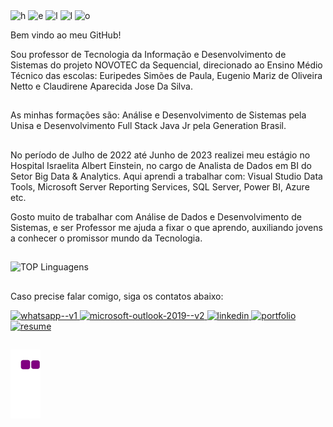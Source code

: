 
<div>
  <img class="h" width="80" height="80" src="https://img.icons8.com/dotty/80/h.png" alt="h"/> 
  <img class="e" width="80" height="80" src="https://img.icons8.com/dotty/80/e.png" alt="e"/> 
  <img class="l" width="80" height="80" src="https://img.icons8.com/dotty/80/l.png"alt="l"/> 
  <img class="l" width="80" height="80" src="https://img.icons8.com/dotty/80/l.png" alt="l"/>  
  <img class="o" width="80" height="80" src="https://img.icons8.com/dotty/80/000000/o.png" alt="o"/>
</div>

Bem vindo ao meu GitHub!

Sou professor de Tecnologia da Informação e Desenvolvimento de Sistemas do projeto NOVOTEC da Sequencial, direcionado ao Ensino Médio Técnico das escolas: Euripedes Simões de Paula, Eugenio Mariz de Oliveira Netto e Claudirene Aparecida Jose Da Silva.

##
As minhas formações são: Análise e Desenvolvimento de Sistemas pela Unisa e Desenvolvimento Full Stack Java Jr pela Generation Brasil.

##
No período de Julho de 2022 até Junho de 2023 realizei meu estágio no Hospital Israelita Albert Einstein, no cargo de Analista de Dados em BI do Setor Big Data & Analytics. 
Aqui aprendi a trabalhar com: Visual Studio Data Tools, Microsoft Server Reporting Services, SQL Server, Power BI, Azure etc.

Gosto muito de trabalhar com Análise de Dados e Desenvolvimento de Sistemas, e ser Professor me ajuda a fixar o que aprendo, auxiliando jovens a conhecer o promissor mundo da Tecnologia.

##

![TOP Linguagens](https://github-readme-stats.vercel.app/api/top-langs/?username=LucasHerculanoAmaro&layout=compact&theme=dark)

##
Caso precise falar comigo, siga os contatos abaixo: 

<div>
  <a href="https://wa.me/+5511956396531" target="_blank">
    <img width="48" height="48" src="https://img.icons8.com/color/48/whatsapp--v1.png" alt="whatsapp--v1"/>
  </a>
  <a href="mailto:lucash.96@hotmail.com" target="_blank">
    <img width="48" height="48" src="https://img.icons8.com/color/48/microsoft-outlook-2019--v2.png" alt="microsoft-outlook-2019--v2"/>
  </a>
  <a href="https://www.linkedin.com/in/lucas-amaro-5711611ab/">
    <img width="48" height="48" src="https://img.icons8.com/color/48/linkedin.png" alt="linkedin"/>
  </a>
  <a href="https://lucasherculanoamaro.github.io/" target="_blank">
    <img width="48" height="48" src="https://img.icons8.com/fluency/48/portfolio.png" alt="portfolio"/>
  </a>
  <a href="https://lucasherculanoamaro.github.io/assets/Curr%C3%ADculo_Lucas_Amaro.pdf" target="_blank">
    <img width="48" height="48" src="https://img.icons8.com/pulsar-color/48/resume.png" alt="resume"/>
  </a>
</div>

##

![snake gif](https://github.com/LucasHerculanoAmaro/LucasHerculanoAmaro/blob/output/github-contribution-grid-snake.gif)


